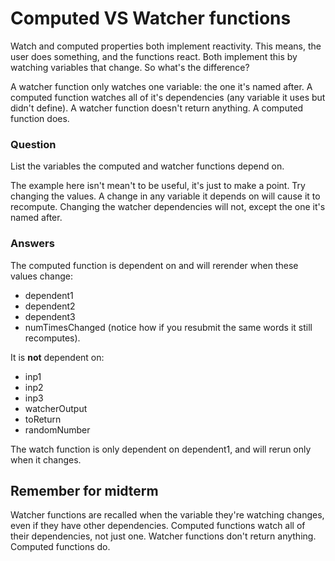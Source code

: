 # Computed VS Watcher functions

Watch and computed properties both implement reactivity. This means, the user does something, and the
functions react. Both implement this by watching variables that change. So what's the difference?

A watcher function only watches one variable: the one it's named after. A computed function watches all
of it's dependencies (any variable it uses but didn't define). A watcher function doesn't return
anything. A computed function does.

### Question
List the variables the computed and watcher functions depend on.

The example here isn't mean't to be useful, it's just to make a point. Try changing the values. A change
in any variable it depends on will cause it to recompute. Changing the watcher dependencies will not,
except the one it's named after. 

### Answers
The computed function is dependent on and will rerender when these values change:
- dependent1
- dependent2
- dependent3
- numTimesChanged (notice how if you resubmit the same words it still recomputes).

It is **not** dependent on:
- inp1
- inp2
- inp3
- watcherOutput
- toReturn
- randomNumber

The watch function is only dependent on dependent1, and will rerun only when it changes.

## Remember for midterm
Watcher functions are recalled when the variable they're watching changes, even if they have other
dependencies. Computed functions watch all of their dependencies, not just one. Watcher functions don't
return anything. Computed functions do.

